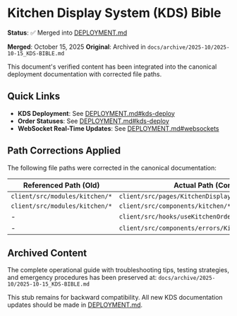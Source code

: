 # Kitchen Display System (KDS) Bible

**Status**: ✅ Merged into [DEPLOYMENT.md](./DEPLOYMENT.md#kds-deploy)

**Merged**: October 15, 2025
**Original**: Archived in `docs/archive/2025-10/2025-10-15_KDS-BIBLE.md`

This document's verified content has been integrated into the canonical deployment documentation with corrected file paths.

## Quick Links

- **KDS Deployment**: See [DEPLOYMENT.md#kds-deploy](./DEPLOYMENT.md#kds-deploy)
- **Order Statuses**: See [DEPLOYMENT.md#kds-deploy](./DEPLOYMENT.md#kds-deploy)
- **WebSocket Real-Time Updates**: See [DEPLOYMENT.md#websockets](./DEPLOYMENT.md#websockets)

## Path Corrections Applied

The following file paths were corrected in the canonical documentation:

| Referenced Path (Old) | Actual Path (Corrected) |
|----------------------|-------------------------|
| `client/src/modules/kitchen/*` | `client/src/pages/KitchenDisplay*.tsx` |
| `client/src/modules/kitchen/*` | `client/src/components/kitchen/*` |
| - | `client/src/hooks/useKitchenOrdersRealtime.ts` |
| - | `client/src/components/errors/KitchenErrorBoundary.tsx` |

## Archived Content

The complete operational guide with troubleshooting tips, testing strategies, and emergency procedures has been preserved at:
`docs/archive/2025-10/2025-10-15_KDS-BIBLE.md`

This stub remains for backward compatibility. All new KDS documentation updates should be made in [DEPLOYMENT.md](./DEPLOYMENT.md).
